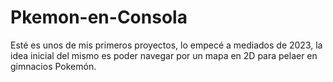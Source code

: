 # Pkemon-en-Consola
Esté es unos de mis primeros proyectos, lo empecé a mediados de 2023, la idea inicial del mismo es poder navegar por un mapa en 2D para pelaer en gimnacios Pokemón.
